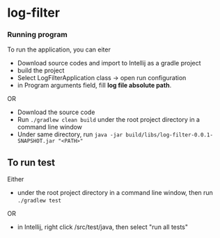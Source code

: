 # log-filter
### Running program

To run the application, you can eiter 
* Download source codes and import to Intellij  as a gradle project
* build the project
* Select LogFilterApplication class -> open run configuration 
* in Program arguments field, fill **log file absolute path**.

OR
* Download the source code
* Run `./gradlew clean build` under the root project directory in a command line window
* Under same directory, run `java -jar build/libs/log-filter-0.0.1-SNAPSHOT.jar "<PATH>"`



## To run test

Either
* under the root project directory in a command line window, then run ``` ./gradlew test ```

OR
* in Intellij, right click /src/test/java, then select "run all tests"
